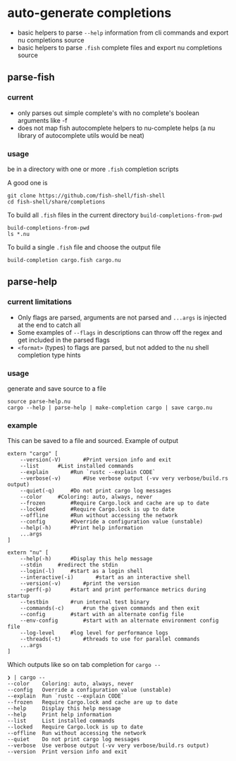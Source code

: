 # auto-generate completions

- basic helpers to parse `--help` information from cli commands and export nu completions source
- basic helpers to parse `.fish` complete files and export nu completions source

## parse-fish

### current

- only parses out simple complete's with no complete's boolean arguments like -f
- does not map fish autocomplete helpers to nu-complete helps (a nu library of autocomplete utils would be neat)

### usage

be in a directory with one or more `.fish` completion scripts

A good one is

```nushell
git clone https://github.com/fish-shell/fish-shell
cd fish-shell/share/completions
```

To build all `.fish` files in the current directory `build-completions-from-pwd`

```nushell
build-completions-from-pwd
ls *.nu
```

To build a single `.fish` file and choose the output file

```nushell
build-completion cargo.fish cargo.nu
```

## parse-help

### current limitations

- Only flags are parsed, arguments are not parsed and `...args` is injected at the end to catch all
- Some examples of `--flags` in descriptions can throw off the regex and get included in the parsed flags
- `<format>` (types) to flags are parsed, but not added to the nu shell completion type hints

### usage

generate and save source to a file

```nushell
source parse-help.nu
cargo --help | parse-help | make-completion cargo | save cargo.nu
``` 

### example

This can be saved to a file and sourced. Example of output

```nushell
extern "cargo" [
	--version(-V)		#Print version info and exit
	--list		#List installed commands
	--explain		#Run `rustc --explain CODE`
	--verbose(-v)		#Use verbose output (-vv very verbose/build.rs output)
	--quiet(-q)		#Do not print cargo log messages
	--color		#Coloring: auto, always, never
	--frozen		#Require Cargo.lock and cache are up to date
	--locked		#Require Cargo.lock is up to date
	--offline		#Run without accessing the network
	--config		#Override a configuration value (unstable)
	--help(-h)		#Print help information
	...args
]

extern "nu" [
	--help(-h)		#Display this help message
	--stdin		#redirect the stdin
	--login(-l)		#start as a login shell
	--interactive(-i)		#start as an interactive shell
	--version(-v)		#print the version
	--perf(-p)		#start and print performance metrics during startup
	--testbin		#run internal test binary
	--commands(-c)		#run the given commands and then exit
	--config		#start with an alternate config file
	--env-config		#start with an alternate environment config file
	--log-level		#log level for performance logs
	--threads(-t)		#threads to use for parallel commands
	...args
]
```

Which outputs like so on tab completion for `cargo --`

```nushell
❯ | cargo --
--color    Coloring: auto, always, never
--config   Override a configuration value (unstable)
--explain  Run `rustc --explain CODE`
--frozen   Require Cargo.lock and cache are up to date
--help     Display this help message
--help     Print help information
--list     List installed commands
--locked   Require Cargo.lock is up to date
--offline  Run without accessing the network
--quiet    Do not print cargo log messages
--verbose  Use verbose output (-vv very verbose/build.rs output)
--version  Print version info and exit
```

